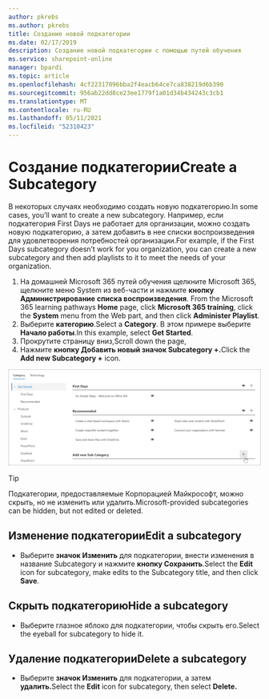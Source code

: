 ```yaml
---
author: pkrebs
ms.author: pkrebs
title: Создание новой подкатегории
ms.date: 02/17/2019
description: Создание новой подкатегории с помощью путей обучения
ms.service: sharepoint-online
manager: bpardi
ms.topic: article
ms.openlocfilehash: 4cf22317096bba2f4eacb64ce7ca838219d6b390
ms.sourcegitcommit: 956ab22dd8ce23ee1779f1a01d34b434243c3cb1
ms.translationtype: MT
ms.contentlocale: ru-RU
ms.lasthandoff: 05/11/2021
ms.locfileid: "52310423"
---
```

# <a name="create-a-subcategory"></a><span data-ttu-id="0fdce-103">Создание подкатегории</span><span class="sxs-lookup"><span data-stu-id="0fdce-103">Create a Subcategory</span></span> 
<span data-ttu-id="0fdce-104">В некоторых случаях необходимо создать новую подкатегорию.</span><span class="sxs-lookup"><span data-stu-id="0fdce-104">In some cases, you’ll want to create a new subcategory.</span></span> <span data-ttu-id="0fdce-105">Например, если подкатегория First Days не работает для организации, можно создать новую подкатегорию, а затем добавить в нее списки воспроизведения для удовлетворения потребностей организации.</span><span class="sxs-lookup"><span data-stu-id="0fdce-105">For example, if the First Days subcategory doesn’t work for you organization, you can create a new subcategory and then add playlists to it to meet the needs of your organization.</span></span> 

1. <span data-ttu-id="0fdce-106">На домашней Microsoft 365 путей  обучения щелкните Microsoft 365, щелкните меню  System из веб-части и нажмите **кнопку Администрирование списка воспроизведения**. </span><span class="sxs-lookup"><span data-stu-id="0fdce-106">From the Microsoft 365 learning pathways **Home** page, click **Microsoft 365 training**, click the **System** menu from the Web part, and then click **Administer Playlist**.</span></span> 
2. <span data-ttu-id="0fdce-107">Выберите **категорию**.</span><span class="sxs-lookup"><span data-stu-id="0fdce-107">Select a **Category**.</span></span> <span data-ttu-id="0fdce-108">В этом примере выберите **Начало работы**.</span><span class="sxs-lookup"><span data-stu-id="0fdce-108">In this example, select **Get Started**.</span></span>  
3. <span data-ttu-id="0fdce-109">Прокрутите страницу вниз,</span><span class="sxs-lookup"><span data-stu-id="0fdce-109">Scroll down the page,</span></span> 
3. <span data-ttu-id="0fdce-110">Нажмите **кнопку Добавить новый значок Subcategory +.**</span><span class="sxs-lookup"><span data-stu-id="0fdce-110">Click the **Add new Subcategory +** icon.</span></span>  

![cg-newsubcategory.png](media/cg-newsubcategory.png)

> [!TIP]
> <span data-ttu-id="0fdce-112">Подкатегории, предоставляемые Корпорацией Майкрософт, можно скрыть, но не изменить или удалить.</span><span class="sxs-lookup"><span data-stu-id="0fdce-112">Microsoft-provided subcategories can be hidden, but not edited or deleted.</span></span> 

## <a name="edit-a-subcategory"></a><span data-ttu-id="0fdce-113">Изменение подкатегории</span><span class="sxs-lookup"><span data-stu-id="0fdce-113">Edit a subcategory</span></span>
- <span data-ttu-id="0fdce-114">Выберите **значок Изменить** для подкатегории, внести изменения в название Subcategory и нажмите **кнопку Сохранить**.</span><span class="sxs-lookup"><span data-stu-id="0fdce-114">Select the **Edit** icon for subcategory, make edits to the Subcategory title, and then click **Save**.</span></span>

## <a name="hide-a-subcategory"></a><span data-ttu-id="0fdce-115">Скрыть подкатегорию</span><span class="sxs-lookup"><span data-stu-id="0fdce-115">Hide a subcategory</span></span>
- <span data-ttu-id="0fdce-116">Выберите глазное яблоко для подкатегории, чтобы скрыть его.</span><span class="sxs-lookup"><span data-stu-id="0fdce-116">Select the eyeball for subcategory to hide it.</span></span> 

## <a name="delete-a-subcategory"></a><span data-ttu-id="0fdce-117">Удаление подкатегории</span><span class="sxs-lookup"><span data-stu-id="0fdce-117">Delete a subcategory</span></span>
- <span data-ttu-id="0fdce-118">Выберите **значок Изменить** для подкатегории, а затем **удалить.**</span><span class="sxs-lookup"><span data-stu-id="0fdce-118">Select the **Edit** icon for subcategory, then select **Delete.**</span></span> 
